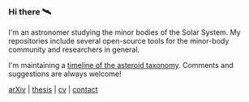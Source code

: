 ### Hi there 🛰

I'm an astronomer studying the minor bodies of the Solar System. My repositories
include several open-source tools for the minor-body community and researchers
in general.

I'm maintaining a [timeline of the asteroid taxonomy](https://raw.githubusercontent.com/maxmahlke/maxmahlke/main/docs/mahlke_taxonomy_timeline.pdf).
Comments and suggestions are always welcome!

[arXiv](https://arxiv.org/search/astro-ph?searchtype=author&query=Mahlke%2C+M) | [thesis](https://raw.githubusercontent.com/maxmahlke/maxmahlke/main/docs/mahlke_thesis.pdf) | [cv](https://raw.githubusercontent.com/maxmahlke/maxmahlke/main/docs/mahlke_cv.pdf) | [contact](https://www.oca.eu/en/max-mahlke)

<!--
**maxmahlke/maxmahlke** is a ✨ _special_ ✨ repository because its `README.md` (this file) appears on your GitHub profile.

Here are some ideas to get you started:

- 🔭 I’m currently working on ...
- 🌱 I’m currently learning ...
- 👯 I’m looking to collaborate on ...
- 🤔 I’m looking for help with ...
- 💬 Ask me about ...
- 📫 How to reach me: ...
- 😄 Pronouns: ...
- ⚡ Fun fact: ...
-->
